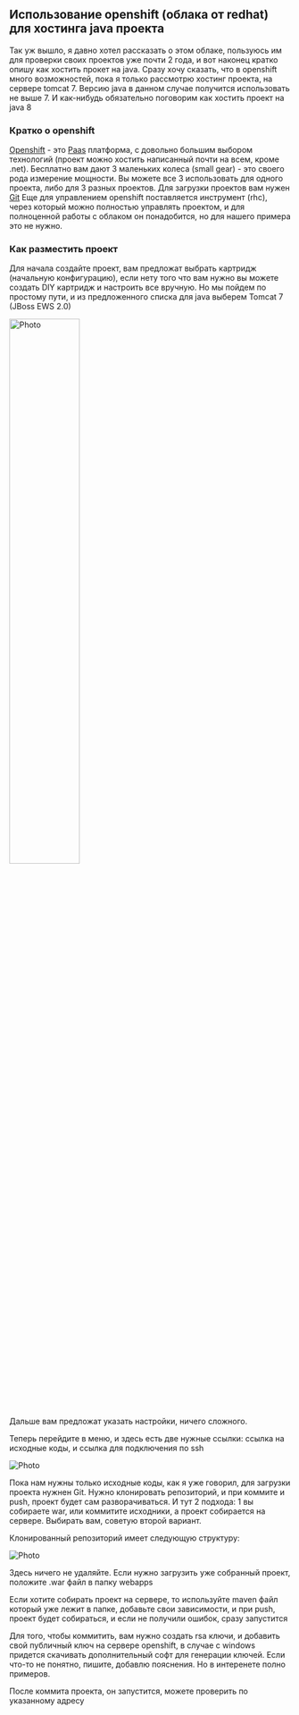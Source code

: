 <!--
{ "title":"Использование openshift (облака от redhat) для хостинга java проекта",
  "category":"Java",
  "date":"18.07.2015",
  "change":"24.08.2015",
  "slug":"00010",
  "comments":"55aa82d4a4e0b5d90568fc86" }
-->

## Использование openshift (облака от redhat) для хостинга java проекта

Так уж вышло, я давно хотел рассказать о этом облаке, пользуюсь им для проверки своих проектов уже почти 2 года, и вот наконец кратко опишу как хостить прокет на java. Сразу хочу сказать, что в openshift много возможностей, пока я только рассмотрю хостинг проекта, на сервере tomcat 7. Версию java в данном случае получится использовать не выше 7. И как-нибудь обязательно поговорим как хостить проект на java 8

### Кратко о openshift

[Openshift](https://www.openshift.com/) - это [Paas](https://ru.wikipedia.org/wiki/Platform_as_a_service) платформа, с довольно большим выбором технологий (проект можно хостить написанный почти на всем, кроме .net). Бесплатно вам дают 3 маленьких колеса (small gear) - это своего рода измерение мощности. Вы можете все 3 использовать для одного проекта, либо для 3 разных проектов. Для загрузки проектов вам нужен [Git](https://git-scm.com/) Еще для управлением openshift поставляется инструмент (rhc), через который можно полностью управлять проектом, и для полноценной работы с облаком он понадобится, но для нашего примера это не нужно.

### Как разместить проект

Для начала создайте проект, вам предложат выбрать картридж (начальную конфигурацию), если нету того что вам нужно вы можете создать DIY картридж и настроить все вручную. Но мы пойдем по простому пути, и из предложенного списка для java выберем Tomcat 7 (JBoss EWS 2.0)

<img src="https://www.googledrive.com/host/0B2w0rtQkeBZadEpxd3Y2M3hMTUU/blog/0010/01.png" alt="Photo" width="50%">

Дальше вам предложат указать настройки, ничего сложного.

Теперь перейдите в меню, и здесь есть две нужные ссылки: ссылка на исходные коды, и ссылка для подключения по ssh

![Photo](https://www.googledrive.com/host/0B2w0rtQkeBZadEpxd3Y2M3hMTUU/blog/0010/02.png)

Пока нам нужны только исходные коды, как я уже говорил, для загрузки проекта нужнен Git. Нужно клонировать репозиторий, и при коммите и push, проект будет сам разворачиваться. И тут 2 подхода: 1 вы собираете war, или коммитите исходники, а проект собирается на сервере. Выбирать вам, советую второй вариант.

Клонированный репозиторий имеет следующую структуру:

![Photo](https://www.googledrive.com/host/0B2w0rtQkeBZadEpxd3Y2M3hMTUU/blog/0010/03.png)

Здесь ничего не удаляйте. Если нужно загрузить уже собранный проект, положите .war файл в папку webapps

Если хотите собирать проект на сервере, то используйте maven файл который уже лежит в папке, добавьте свои зависимости, и при push, проект будет собираться, и если не получили ошибок, сразу запустится

Для того, чтобы коммитить, вам нужно создать rsa ключи, и добавить свой публичный ключ на сервере openshift, в случае с windows придется скачивать дополнительный софт для генерации ключей. Если что-то не понятно, пишите, добавлю пояснения. Но в интеренете полно примеров.

После коммита проекта, он запустится, можете проверить по указанному адресу
